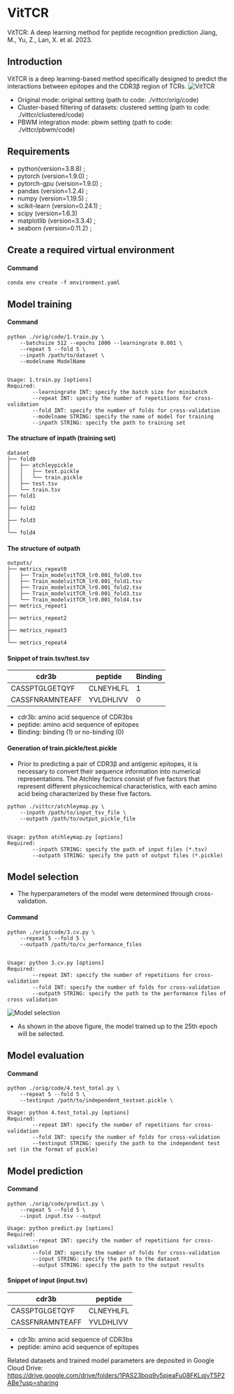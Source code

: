 # VitTCR
VitTCR: A deep learning method for peptide recognition prediction Jiang, M., Yu, Z., Lan, X. et al. 2023.


## Introduction 
VitTCR is a deep learning-based method specifically designed to predict the interactions between epitopes and the CDR3β region of TCRs.
![VitTCR](./img/vittcr.png)
* Original mode: original setting (path to code: ./vittcr/orig/code)
* Cluster-based filtering of datasets: clustered setting (path to code: ./vittcr/clustered/code)
* PBWM integration mode: pbwm setting (path to code: ./vittcr/pbwm/code)


## Requirements
* python(version=3.8.8) ; 
* pytorch (version=1.9.0) ;
* pytorch-gpu (version=1.9.0) ; 
* pandas (version=1.2.4) ; 
* numpy (version=1.19.5) ; 
* scikit-learn (version=0.24.1) ; 
* scipy (version=1.6.3)
* matplotlib (version=3.3.4) ; 
* seaborn (version=0.11.2) ; 


## Create a required virtual environment
#### Command
```
conda env create -f environment.yaml
```

## Model training
#### Command
```
python ./orig/code/1.train.py \
    --batchsize 512 --epochs 1000 --learningrate 0.001 \
    --repeat 5 --fold 5 \
    --inpath /path/to/dataset \
    --modelname ModelName


Usage: 1.train.py [options]
Required:
        --learningrate INT: specify the batch size for minibatch
        --repeat INT: specify the number of repetitions for cross-validation
        --fold INT: specify the number of folds for cross-validation
        --modelname STRING: specify the name of model for training
        --inpath STRING: specify the path to training set
```

#### The structure of inpath (training set)

    dataset
    ├── fold0
    │   ├── atchleypickle
    │   │   ├── test.pickle
    │   │   └── train.pickle
    │   ├── test.tsv
    │   └── train.tsv
    ├── fold1
    │   
    ├── fold2
    │   
    ├── fold3
    │   
    └── fold4
        


#### The structure of outpath
    outputs/
    ├── metrics_repeat0
    │   ├── Train_modelvitTCR_lr0.001_fold0.tsv
    │   ├── Train_modelvitTCR_lr0.001_fold1.tsv
    │   ├── Train_modelvitTCR_lr0.001_fold2.tsv
    │   ├── Train_modelvitTCR_lr0.001_fold3.tsv
    │   └── Train_modelvitTCR_lr0.001_fold4.tsv
    ├── metrics_repeat1
    │   
    ├── metrics_repeat2
    │  
    ├── metrics_repeat3
    │  
    └── metrics_repeat4
       

#### Snippet of train.tsv/test.tsv
| cdr3b | peptide | Binding |
| ------- | ------- | ------- |
| CASSPTGLGETQYF | CLNEYHLFL | 1 |
| CASSFNRAMNTEAFF | YVLDHLIVV | 0 |
* cdr3b: amino acid sequence of CDR3bs
* peptide: amino acid sequence of epitopes
* Binding: binding (1) or no-binding (0)


#### Generation of train.pickle/test.pickle
* Prior to predicting a pair of CDR3β and antigenic epitopes, it is necessary to convert their sequence information into numerical representations. The Atchley factors consist of five factors that represent different physicochemical characteristics, with each amino acid being characterized by these five factors.
```
python ./vittcr/atchleymap.py \
    --inpath /path/to/input_tsv_file \
    --outpath /path/to/output_pickle_file


Usage: python atchleymap.py [options]
Required:
        --inpath STRING: specify the path of input files (*.tsv)
        --outpath STRING: specify the path of output files (*.pickle)
```

## Model selection
* The hyperparameters of the model were determined through cross-validation.
#### Command
```
python ./orig/code/3.cv.py \
    --repeat 5 --fold 5 \
    --outpath /path/to/cv_performance_files


Usage: python 3.cv.py [options]
Required:
        --repeat INT: specify the number of repetitions for cross-validation
        --fold INT: specify the number of folds for cross-validation
        --outpath STRING: specify the path to the performance files of cross validation
```


![Model selection](./img/loss.png)
* As shown in the above figure, the model trained up to the 25th epoch will be selected.


## Model evaluation
#### Command
```
python ./orig/code/4.test_total.py \
    --repeat 5 --fold 5 \
    --testinput /path/to/independent_testset.pickle \

Usage: python 4.test_total.py [options]
Required:
        --repeat INT: specify the number of repetitions for cross-validation
        --fold INT: specify the number of folds for cross-validation
        --testinput STRING: specify the path to the independent test set (in the format of pickle)
```

## Model prediction
#### Command
```
python ./orig/code/predict.py \
    --repeat 5 --fold 5 \
    --input input.tsv --output 

Usage: python predict.py [options]
Required:
        --repeat INT: specify the number of repetitions for cross-validation
        --fold INT: specify the number of folds for cross-validation
        --input STRING: specify the path to the dataset
        --output STRING: specify the path to the output results
```

#### Snippet of input (input.tsv)
| cdr3b | peptide | 
| ------- | ------- | 
| CASSPTGLGETQYF | CLNEYHLFL |
| CASSFNRAMNTEAFF | YVLDHLIVV |
* cdr3b: amino acid sequence of CDR3bs
* peptide: amino acid sequence of epitopes



Related datasets and trained model parameters are deposited in Google Cloud Drive: 
https://drive.google.com/drive/folders/1PAS23boq9v5pjeaFu08FKLqjvT5P2ABe?usp=sharing
